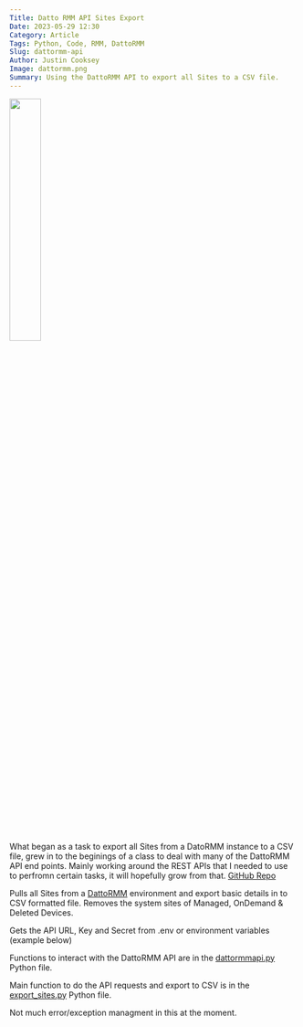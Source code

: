 ```yaml
---
Title: Datto RMM API Sites Export
Date: 2023-05-29 12:30
Category: Article
Tags: Python, Code, RMM, DattoRMM
Slug: dattormm-api
Author: Justin Cooksey
Image: dattormm.png
Summary: Using the DattoRMM API to export all Sites to a CSV file.
---
```


<img src="{attach}dattormm.jpg"  width="33%" height="33%">

What began as a task to export all Sites from a DatoRMM instance to a CSV file, grew in to the beginings of a class to deal with many of the DattoRMM API end points.
Mainly working around the REST APIs that I needed to use to perfromn certain tasks, it will hopefully grow from that.
[GitHub Repo](https://github.com/jscooksey/DattoRMM-API)

Pulls all Sites from a [DattoRMM](https://www.datto.com/au/products/rmm/) environment and export basic details in to CSV formatted file.
Removes the system sites of Managed, OnDemand & Deleted Devices.

Gets the API URL, Key and Secret from .env or environment variables (example below)

Functions to interact with the DattoRMM API are in the [dattormmapi.py](https://github.com/jscooksey/DattoRMM-API/blob/main/dattormmapi.py) Python file.

Main function to do the API requests and export to CSV is in the [export_sites.py](https://github.com/jscooksey/DattoRMM-API/blob/main/export_sites.py) Python file.

Not much error/exception managment in this at the moment.
